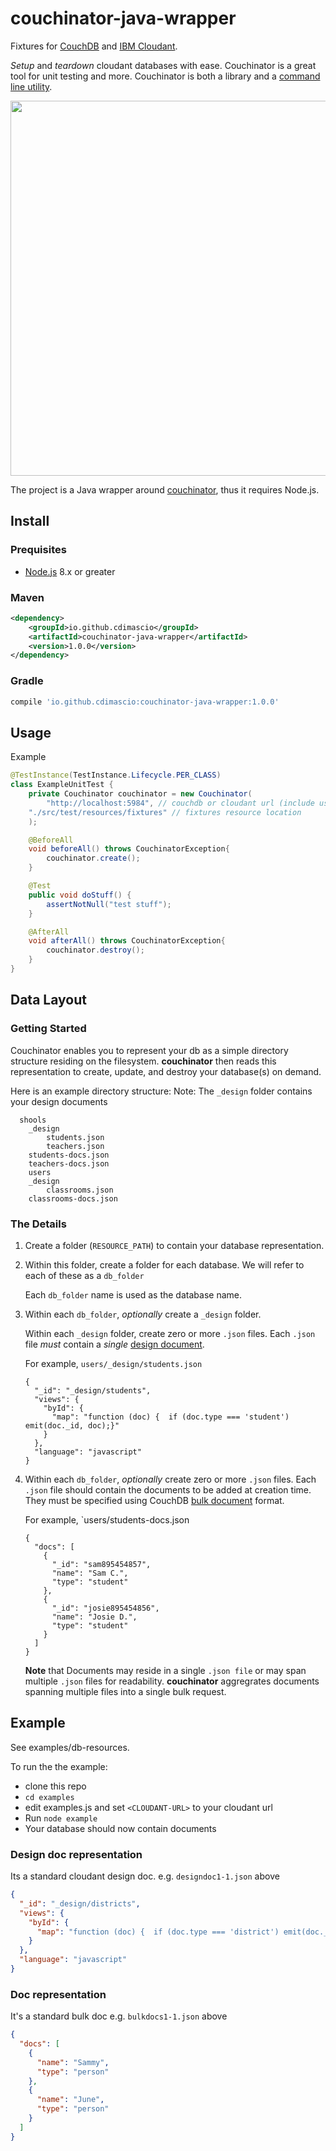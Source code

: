 # couchinator-java-wrapper

Fixtures for [CouchDB](http://couchdb.apache.org/) and [IBM Cloudant](https://www.ibm.com/cloud/cloudant).

*Setup* and *teardown* cloudant databases with ease. Couchinator is a great tool for unit testing and more. Couchinator is both a library and a [command line utility](https://github.com/cdimascio/couchinator).

<p align="center">
	<image src="https://raw.githubusercontent.com/cdimascio/couchinator-java-wrapper/master/assets/couchinator-java-wrapper.png" width="600" />
</p>

The project is a Java wrapper around [couchinator](https://github.com/cdimascio/couchinator), thus it requires Node.js.

## Install

### Prequisites
- [Node.js](https://nodejs.org/) 8.x or greater

### Maven 

```xml
<dependency>
    <groupId>io.github.cdimascio</groupId>
    <artifactId>couchinator-java-wrapper</artifactId>
    <version>1.0.0</version>
</dependency>
```

### Gradle

```groovy
compile 'io.github.cdimascio:couchinator-java-wrapper:1.0.0'
```

## Usage

Example

```java
@TestInstance(TestInstance.Lifecycle.PER_CLASS)
class ExampleUnitTest {
    private Couchinator couchinator = new Couchinator(
    	"http://localhost:5984", // couchdb or cloudant url (include usename/password)
	"./src/test/resources/fixtures" // fixtures resource location
    );

    @BeforeAll
    void beforeAll() throws CouchinatorException{
        couchinator.create();
    }

    @Test
    public void doStuff() {
        assertNotNull("test stuff");
    }

    @AfterAll
    void afterAll() throws CouchinatorException{
        couchinator.destroy();
    }
}
```

## Data Layout


### Getting Started

Couchinator enables you to represent your db as a simple directory structure residing on the filesystem. **couchinator** then reads this representation to create, update, and destroy your database(s) on demand.

Here is an example directory structure:
Note: The `_design` folder contains your design documents

```
  shools
    _design
    	students.json
		teachers.json
	students-docs.json
	teachers-docs.json
	users
    _design
    	classrooms.json
	classrooms-docs.json
```


### The Details

1. Create a folder (`RESOURCE_PATH`) to contain your database representation.
2. Within this folder, create a folder for each database. We will refer to each of these as a `db_folder`

   Each `db_folder` name is used as the database name.

3. Within each `db_folder`, _optionally_ create a `_design` folder.

   Within each `_design` folder, create zero or more `.json` files. Each `.json` file _must_ contain a _single_ [design document](http://docs.couchdb.org/en/2.0.0/json-structure.html#design-document).

   For example, `users/_design/students.json`

   ```
   {
     "_id": "_design/students",
     "views": {
       "byId": {
         "map": "function (doc) {  if (doc.type === 'student') emit(doc._id, doc);}"
       }
     },
     "language": "javascript"
   }
   ```

4. Within each `db_folder`, _optionally_ create zero or more `.json` files. Each `.json` file should contain the documents to be added at creation time. They must be specified using CouchDB [bulk document](http://docs.couchdb.org/en/2.0.0/json-structure.html#bulk-documents) format.

   For example, `users/students-docs.json

   ```
   {
     "docs": [
       {
         "_id": "sam895454857",
         "name": "Sam C.",
         "type": "student"
       },
       {
         "_id": "josie895454856",
         "name": "Josie D.",
         "type": "student"
       }
     ]
   }
   ```

   **Note** that Documents may reside in a single `.json file` or may span multiple `.json` files for readability. **couchinator** aggregrates documents spanning multiple files into a single bulk request.

## Example

See examples/db-resources.

To run the the example:

- clone this repo
- `cd examples`
- edit examples.js and set `<CLOUDANT-URL>` to your cloudant url
- Run `node example`
- Your database should now contain documents

### Design doc representation

Its a standard cloudant design doc.
e.g. `designdoc1-1.json` above

```json
{
  "_id": "_design/districts",
  "views": {
    "byId": {
      "map": "function (doc) {  if (doc.type === 'district') emit(doc._id, doc);}"
    }
  },
  "language": "javascript"
}
```

### Doc representation

It's a standard bulk doc e.g. `bulkdocs1-1.json` above

```json
{
  "docs": [
    {
      "name": "Sammy",
      "type": "person"
    },
    {
      "name": "June",
      "type": "person"
    }
  ]
}
```

